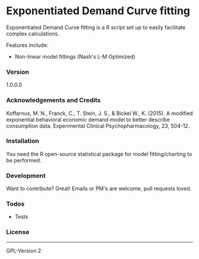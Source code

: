 # Exponentiated Demand Curve fitting
Exponentiated Demand Curve fitting is a R script set up to easily facilitate complex calculations.  

Features include:
  - Non-linear model fittings (Nash's L-M Optimized)

### Version
1.0.0.0

### Acknowledgements and Credits
Koffarnus, M. N., Franck, C., T. Stein, J. S., & Bickel W., K. (2015). A modified exponential behavioral economic demand model to better describe consumption data. Experimental Clinical Psychopharmacology, 23, 504-12. 

### Installation
You need the R open-source statistical package for model fitting/charting to be performed.  

### Development
Want to contribute? Great! Emails or PM's are welcome, pull requests loved.

### Todos
 - Tests

### License
----
GPL-Version 2
